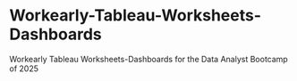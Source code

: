 # Workearly-Tableau-Worksheets-Dashboards
Workearly Tableau Worksheets-Dashboards for the Data Analyst Bootcamp of 2025
